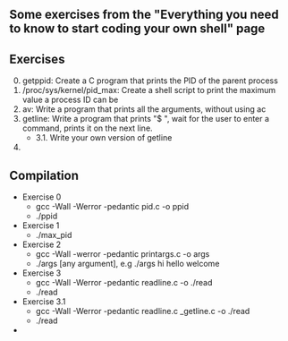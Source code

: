 ## Some exercises from the "Everything you need to know to start coding your own shell" page

## Exercises
0. getppid: Create a C program that prints the PID of the parent process
1. /proc/sys/kernel/pid_max: Create a shell script to print the maximum value a process ID can be
2. av: Write a program that prints all the arguments, without using ac
3. getline: Write a program that prints "$ ", wait for the user to enter a command, prints it on the next line.
	- 3.1. Write your own version of getline
4. 

## Compilation
- Exercise 0
	- gcc -Wall -Werror -pedantic pid.c -o ppid
	- ./ppid
- Exercise 1
	- ./max_pid
- Exercise 2
	- gcc -Wall -werror -pedantic printargs.c -o args
	- ./args [any argument], e.g ./args hi hello welcome
- Exercise 3
	- gcc -Wall -Werror -pedantic readline.c -o ./read
	- ./read
- Exercise 3.1
	- gcc -Wall -Werror -pedantic readline.c _getline.c -o ./read
	- ./read
- 
